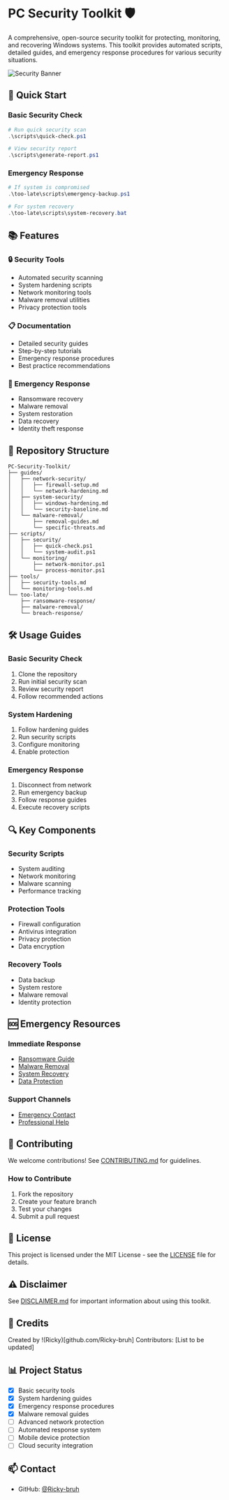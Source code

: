 # PC Security Toolkit 🛡️

A comprehensive, open-source security toolkit for protecting, monitoring, and recovering Windows systems. This toolkit provides automated scripts, detailed guides, and emergency response procedures for various security situations.

![Security Banner](https://your-banner-url.png)

## 🚀 Quick Start

### Basic Security Check
```powershell
# Run quick security scan
.\scripts\quick-check.ps1

# View security report
.\scripts\generate-report.ps1
```

### Emergency Response
```powershell
# If system is compromised
.\too-late\scripts\emergency-backup.ps1

# For system recovery
.\too-late\scripts\system-recovery.bat
```

## 📚 Features

### 🔒 Security Tools
- Automated security scanning
- System hardening scripts
- Network monitoring tools
- Malware removal utilities
- Privacy protection tools

### 📋 Documentation
- Detailed security guides
- Step-by-step tutorials
- Emergency response procedures
- Best practice recommendations

### 🚨 Emergency Response
- Ransomware recovery
- Malware removal
- System restoration
- Data recovery
- Identity theft response

## 📁 Repository Structure

```
PC-Security-Toolkit/
├── guides/
│   ├── network-security/
│   │   ├── firewall-setup.md
│   │   └── network-hardening.md
│   ├── system-security/
│   │   ├── windows-hardening.md
│   │   └── security-baseline.md
│   └── malware-removal/
│       ├── removal-guides.md
│       └── specific-threats.md
├── scripts/
│   ├── security/
│   │   ├── quick-check.ps1
│   │   └── system-audit.ps1
│   └── monitoring/
│       ├── network-monitor.ps1
│       └── process-monitor.ps1
├── tools/
│   ├── security-tools.md
│   └── monitoring-tools.md
└── too-late/
    ├── ransomware-response/
    ├── malware-removal/
    └── breach-response/
```

## 🛠️ Usage Guides

### Basic Security Check
1. Clone the repository
2. Run initial security scan
3. Review security report
4. Follow recommended actions

### System Hardening
1. Follow hardening guides
2. Run security scripts
3. Configure monitoring
4. Enable protection

### Emergency Response
1. Disconnect from network
2. Run emergency backup
3. Follow response guides
4. Execute recovery scripts

## 🔍 Key Components

### Security Scripts
- System auditing
- Network monitoring
- Malware scanning
- Performance tracking

### Protection Tools
- Firewall configuration
- Antivirus integration
- Privacy protection
- Data encryption

### Recovery Tools
- Data backup
- System restore
- Malware removal
- Identity protection

## 🆘 Emergency Resources

### Immediate Response
- [Ransomware Guide](./too-late/ransomware-response/first-24-hours.md)
- [Malware Removal](./too-late/malware-removal/emergency-steps.md)
- [System Recovery](./too-late/scripts/system-recovery.bat)
- [Data Protection](./guides/system-security/data-protection.md)

### Support Channels
- [Emergency Contact](./SUPPORT.md)
- [Professional Help](./PROFESSIONAL_HELP.md)

## 🤝 Contributing

We welcome contributions! See [CONTRIBUTING.md](./CONTRIBUTING.md) for guidelines.

### How to Contribute
1. Fork the repository
2. Create your feature branch
3. Test your changes
4. Submit a pull request

## 📜 License

This project is licensed under the MIT License - see the [LICENSE](./LICENSE) file for details.

## ⚠️ Disclaimer

See [DISCLAIMER.md](./DISCLAIMER.md) for important information about using this toolkit.

## 🌟 Credits

Created by !(Ricky)[github.com/Ricky-bruh]
Contributors: [List to be updated]

## 📊 Project Status

- [x] Basic security tools
- [x] System hardening guides
- [x] Emergency response procedures
- [x] Malware removal guides
- [ ] Advanced network protection
- [ ] Automated response system
- [ ] Mobile device protection
- [ ] Cloud security integration

## 📫 Contact

- GitHub: [@Ricky-bruh](https://github.com/Ricky-bruh)
